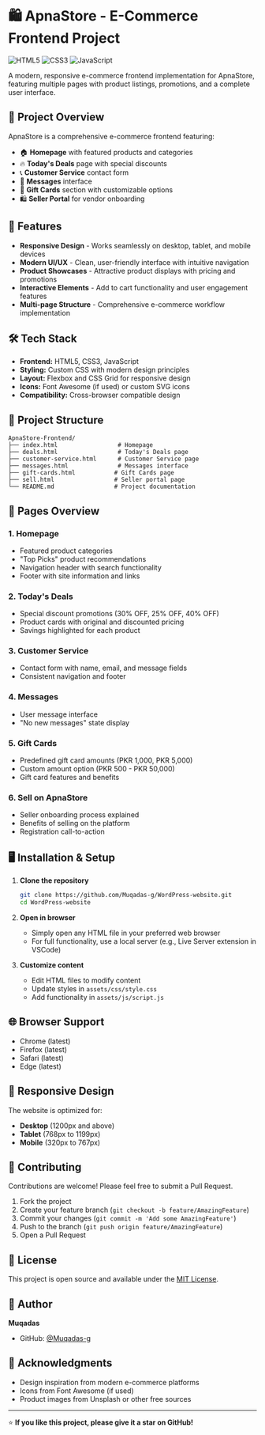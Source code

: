 # 🛍️ ApnaStore - E-Commerce Frontend Project

![HTML5](https://img.shields.io/badge/HTML5-E34F26?style=for-the-badge&logo=html5&logoColor=white)
![CSS3](https://img.shields.io/badge/CSS3-1572B6?style=for-the-badge&logo=css3&logoColor=white)
![JavaScript](https://img.shields.io/badge/JavaScript-F7DF1E?style=for-the-badge&logo=javascript&logoColor=black)

A modern, responsive e-commerce frontend implementation for ApnaStore, featuring multiple pages with product listings, promotions, and a complete user interface.


## 📖 Project Overview

ApnaStore is a comprehensive e-commerce frontend featuring:
- 🏠 **Homepage** with featured products and categories
- 🔥 **Today's Deals** page with special discounts
- 📞 **Customer Service** contact form
- 📨 **Messages** interface
- 🎁 **Gift Cards** section with customizable options
- 🛍️ **Seller Portal** for vendor onboarding

## 🚀 Features

- **Responsive Design** - Works seamlessly on desktop, tablet, and mobile devices
- **Modern UI/UX** - Clean, user-friendly interface with intuitive navigation
- **Product Showcases** - Attractive product displays with pricing and promotions
- **Interactive Elements** - Add to cart functionality and user engagement features
- **Multi-page Structure** - Comprehensive e-commerce workflow implementation

## 🛠️ Tech Stack

- **Frontend:** HTML5, CSS3, JavaScript
- **Styling:** Custom CSS with modern design principles
- **Layout:** Flexbox and CSS Grid for responsive design
- **Icons:** Font Awesome (if used) or custom SVG icons
- **Compatibility:** Cross-browser compatible design

## 📁 Project Structure

```
ApnaStore-Frontend/
├── index.html                 # Homepage
├── deals.html                 # Today's Deals page
├── customer-service.html      # Customer Service page
├── messages.html              # Messages interface
├── gift-cards.html           # Gift Cards page
├── sell.html                 # Seller portal page
└── README.md                 # Project documentation
```

## 🎨 Pages Overview

### 1. Homepage
- Featured product categories
- "Top Picks" product recommendations
- Navigation header with search functionality
- Footer with site information and links

### 2. Today's Deals
- Special discount promotions (30% OFF, 25% OFF, 40% OFF)
- Product cards with original and discounted pricing
- Savings highlighted for each product

### 3. Customer Service
- Contact form with name, email, and message fields
- Consistent navigation and footer

### 4. Messages
- User message interface
- "No new messages" state display

### 5. Gift Cards
- Predefined gift card amounts (PKR 1,000, PKR 5,000)
- Custom amount option (PKR 500 - PKR 50,000)
- Gift card features and benefits

### 6. Sell on ApnaStore
- Seller onboarding process explained
- Benefits of selling on the platform
- Registration call-to-action

## 🖥️ Installation & Setup

1. **Clone the repository**
   ```bash
   git clone https://github.com/Muqadas-g/WordPress-website.git
   cd WordPress-website
   ```

2. **Open in browser**
   - Simply open any HTML file in your preferred web browser
   - For full functionality, use a local server (e.g., Live Server extension in VSCode)

3. **Customize content**
   - Edit HTML files to modify content
   - Update styles in `assets/css/style.css`
   - Add functionality in `assets/js/script.js`

## 🌐 Browser Support

- Chrome (latest)
- Firefox (latest)
- Safari (latest)
- Edge (latest)

## 📱 Responsive Design

The website is optimized for:
- **Desktop** (1200px and above)
- **Tablet** (768px to 1199px)
- **Mobile** (320px to 767px)

## 🤝 Contributing

Contributions are welcome! Please feel free to submit a Pull Request.

1. Fork the project
2. Create your feature branch (`git checkout -b feature/AmazingFeature`)
3. Commit your changes (`git commit -m 'Add some AmazingFeature'`)
4. Push to the branch (`git push origin feature/AmazingFeature`)
5. Open a Pull Request

## 📄 License

This project is open source and available under the [MIT License](LICENSE).

## 👥 Author

**Muqadas** 
- GitHub: [@Muqadas-g](https://github.com/Muqadas-g)

## 🙏 Acknowledgments

- Design inspiration from modern e-commerce platforms
- Icons from Font Awesome (if used)
- Product images from Unsplash or other free sources

---

⭐ **If you like this project, please give it a star on GitHub!**
